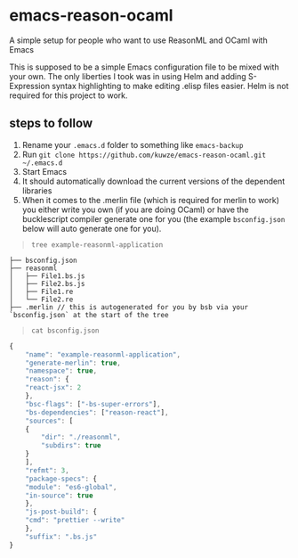 # emacs-reason-ocaml
A simple setup for people who want to use ReasonML and OCaml with Emacs

This is supposed to be a simple Emacs configuration file to be mixed with your own. The only liberties I took was in using Helm and adding S-Expression syntax highlighting to make editing .elisp files easier. Helm is not required for this project to work.

## steps to follow
1. Rename your `.emacs.d` folder to something like `emacs-backup`
1. Run `git clone https://github.com/kuwze/emacs-reason-ocaml.git ~/.emacs.d`
1. Start Emacs
1. It should automatically download the current versions of the dependent libraries
1. When it comes to the .merlin file (which is required for merlin to work) you either write you own (if you are doing OCaml) or have the bucklescript compiler generate one for you (the example `bsconfig.json` below will auto generate one for you).

> `tree example-reasonml-application`
```
├── bsconfig.json
├── reasonml
│   ├── File1.bs.js
│   ├── File2.bs.js
│   ├── File1.re
│   └── File2.re
├── .merlin // this is autogenerated for you by bsb via your `bsconfig.json` at the start of the tree
```

> `cat bsconfig.json`
```javascript
{
    "name": "example-reasonml-application",
    "generate-merlin": true,
    "namespace": true,
    "reason": {
	"react-jsx": 2
    },
    "bsc-flags": ["-bs-super-errors"],
    "bs-dependencies": ["reason-react"],
    "sources": [
	{
	    "dir": "./reasonml",
	    "subdirs": true
	}
    ],
    "refmt": 3,
    "package-specs": {
	"module": "es6-global",
	"in-source": true
    },
    "js-post-build": {
	"cmd": "prettier --write"
    },
    "suffix": ".bs.js"
}
```
